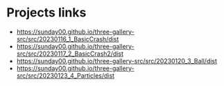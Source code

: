 # Projects links
- https://sunday00.github.io/three-gallery-src/src/20230116_1_BasicCrash/dist
- https://sunday00.github.io/three-gallery-src/src/20230117_2_BasicCrash2/dist
- https://sunday00.github.io/three-gallery-src/src/20230120_3_Ball/dist
- https://sunday00.github.io/three-gallery-src/src/20230123_4_Particles/dist
